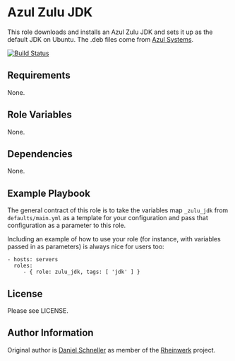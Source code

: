 Azul Zulu JDK
=========

This role downloads and installs an Azul Zulu JDK and sets it up as the default JDK on Ubuntu. The .deb files come from [Azul Systems](https://zulu.org).

[![Build Status](https://travis-ci.org/Rheinwerk/ansible-role-zulu_jdk.svg?branch=master)](https://travis-ci.org/Rheinwerk/ansible-role-zulu_jdk)

Requirements
------------

None.

Role Variables
--------------

None.

Dependencies
-----------

None.

Example Playbook
----------------

The general contract of this role is to take the variables map `_zulu_jdk` from `defaults/main.yml` as a template for your configuration and pass that configuration as a parameter to this role.

Including an example of how to use your role (for instance, with variables passed in as parameters) is always nice for users too:

    - hosts: servers
      roles:
         - { role: zulu_jdk, tags: [ 'jdk' ] }

License
-------

Please see LICENSE.

Author Information
------------------

Original author is [Daniel Schneller](https://github.com/dschneller) as member of the [Rheinwerk](https://github.com/Rheinwerk) project.

